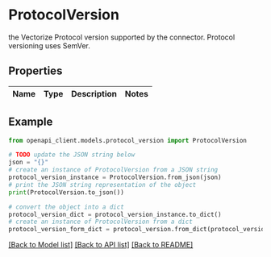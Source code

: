 # ProtocolVersion

the Vectorize Protocol version supported by the connector. Protocol versioning uses SemVer.

## Properties

Name | Type | Description | Notes
------------ | ------------- | ------------- | -------------

## Example

```python
from openapi_client.models.protocol_version import ProtocolVersion

# TODO update the JSON string below
json = "{}"
# create an instance of ProtocolVersion from a JSON string
protocol_version_instance = ProtocolVersion.from_json(json)
# print the JSON string representation of the object
print(ProtocolVersion.to_json())

# convert the object into a dict
protocol_version_dict = protocol_version_instance.to_dict()
# create an instance of ProtocolVersion from a dict
protocol_version_form_dict = protocol_version.from_dict(protocol_version_dict)
```
[[Back to Model list]](../README.md#documentation-for-models) [[Back to API list]](../README.md#documentation-for-api-endpoints) [[Back to README]](../README.md)



